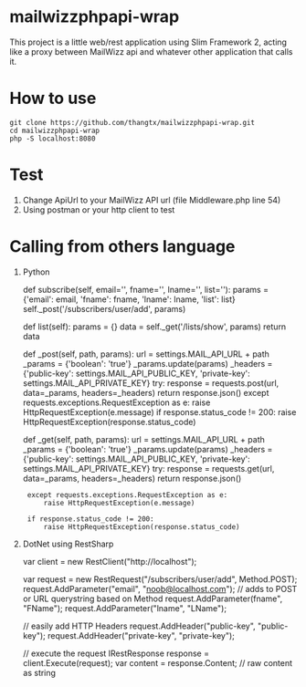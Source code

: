 # mailwizzphpapi-wrap
This project is a little web/rest application using Slim Framework 2, acting like a proxy between MailWizz api and whatever other application that calls it.
# How to use

    git clone https://github.com/thangtx/mailwizzphpapi-wrap.git
    cd mailwizzphpapi-wrap
    php -S localhost:8080

#  Test
1. Change ApiUrl to your MailWizz API url (file Middleware.php line 54)
2. Using postman or your http client to test

# Calling from others language
1. Python


    def subscribe(self, email='', fname='', lname='', list=''):
        params = {'email': email, 'fname': fname, 'lname': lname, 'list': list}
        self._post('/subscribers/user/add', params)

    def list(self):
        params = {}
        data = self._get('/lists/show', params)
        return data

    def _post(self, path, params):
        url = settings.MAIL_API_URL + path
        _params = {'boolean': 'true'}
        _params.update(params)
        _headers = {'public-key': settings.MAIL_API_PUBLIC_KEY, 'private-key': settings.MAIL_API_PRIVATE_KEY}
        try:
            response = requests.post(url, data=_params, headers=_headers)
            return response.json()
        except requests.exceptions.RequestException as e:
            raise HttpRequestException(e.message)
        if response.status_code != 200:
            raise HttpRequestException(response.status_code)

    def _get(self, path, params):
        url = settings.MAIL_API_URL + path
        _params = {'boolean': 'true'}
        _params.update(params)
        _headers = {'public-key': settings.MAIL_API_PUBLIC_KEY, 'private-key': settings.MAIL_API_PRIVATE_KEY}
        try:
            response = requests.get(url, data=_params, headers=_headers)
            return response.json()

        except requests.exceptions.RequestException as e:
            raise HttpRequestException(e.message)

        if response.status_code != 200:
            raise HttpRequestException(response.status_code)

2. DotNet using RestSharp


    var client = new RestClient("http://localhost");

    var request = new RestRequest("/subscribers/user/add", Method.POST);
    request.AddParameter("email", "noob@localhost.com"); // adds to POST or URL querystring based on Method
    request.AddParameter(fname", "FName");
    request.AddParameter("lname", "LName");

    // easily add HTTP Headers
    request.AddHeader("public-key", "public-key");
    request.AddHeader("private-key", "private-key");

    // execute the request
    IRestResponse response = client.Execute(request);
    var content = response.Content; // raw content as string

